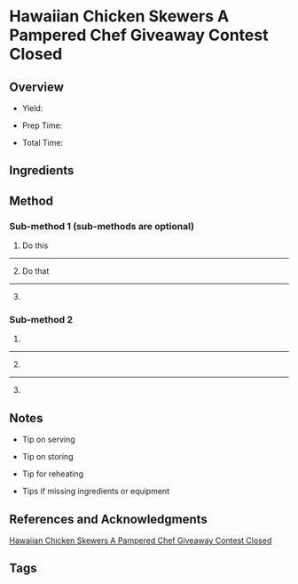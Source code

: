 # Hawaiian Chicken Skewers A Pampered Chef Giveaway Contest Closed

## Overview

- Yield:

- Prep Time:

- Total Time:

## Ingredients



## Method

### Sub-method 1 (sub-methods are optional)

1. Do this
---
2. Do that
---
3.

### Sub-method 2

1.
---
2.
---
3.

## Notes

- Tip on serving

- Tip on storing

- Tip for reheating

- Tips if missing ingredients or equipment

## References and Acknowledgments

[Hawaiian Chicken Skewers A Pampered Chef Giveaway Contest Closed](http://www.emilybites.com/2013/06/hawaiian-chicken-skewers-a-pampered-chef-giveaway-contest-closed.html)

## Tags


